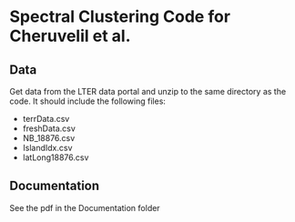 # Spectral Clustering Code for Cheruvelil et al. 

## Data 

Get data from the LTER data portal and unzip to the same directory as the code. It should include the following files:

* terrData.csv
* freshData.csv
* NB_18876.csv
* IslandIdx.csv
* latLong18876.csv

## Documentation 

See the pdf in the Documentation folder

